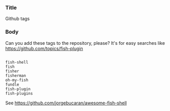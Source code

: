 ### Title

Github tags

### Body

Can you add these tags to the repository, please?
It's for easy searches like https://github.com/topics/fish-plugin

```

fish-shell
fish
fisher
fisherman
oh-my-fish
fundle
fish-plugin
fish-plugins

```

See https://github.com/jorgebucaran/awesome-fish-shell
